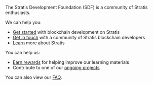 The Stratis Development Foundation (SDF) is a community of Stratis enthusiasts.

We can help you:
* [Get started](/starting/) with blockchain development on Stratis
* [Get in touch](/contact/) with a community of Stratis blockchain developers
* [Learn](/learning/) more about Stratis

You can help us:
* [Earn rewards](/bounties/) for helping improve our learning materials
* Contribute to one of our [ongoing projects](/projects/)

You can also view our [FAQ](/faq/).